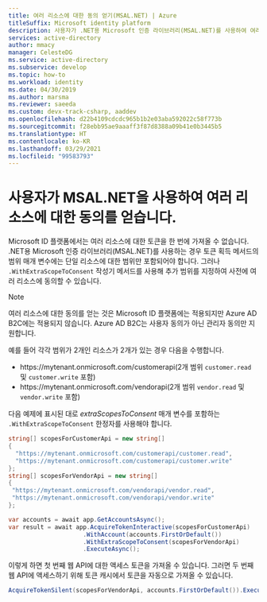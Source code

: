 ```yaml
---
title: 여러 리소스에 대한 동의 얻기(MSAL.NET) | Azure
titleSuffix: Microsoft identity platform
description: 사용자가 .NET용 Microsoft 인증 라이브러리(MSAL.NET)를 사용하여 여러 리소스에 대한 사전 동의를 얻는 방법에 대해 알아봅니다.
services: active-directory
author: mmacy
manager: CelesteDG
ms.service: active-directory
ms.subservice: develop
ms.topic: how-to
ms.workload: identity
ms.date: 04/30/2019
ms.author: marsma
ms.reviewer: saeeda
ms.custom: devx-track-csharp, aaddev
ms.openlocfilehash: d22b4109cdcdc965b1b2e03aba592022c58f773b
ms.sourcegitcommit: f28ebb95ae9aaaff3f87d8388a09b41e0b3445b5
ms.translationtype: HT
ms.contentlocale: ko-KR
ms.lasthandoff: 03/29/2021
ms.locfileid: "99583793"
---
```

# <a name="user-gets-consent-for-several-resources-using-msalnet"></a>사용자가 MSAL.NET을 사용하여 여러 리소스에 대한 동의를 얻습니다.
Microsoft ID 플랫폼에서는 여러 리소스에 대한 토큰을 한 번에 가져올 수 없습니다. .NET용 Microsoft 인증 라이브러리(MSAL.NET)를 사용하는 경우 토큰 획득 메서드의 범위 매개 변수에는 단일 리소스에 대한 범위만 포함되어야 합니다. 그러나 `.WithExtraScopeToConsent` 작성기 메서드를 사용해 추가 범위를 지정하여 사전에 여러 리소스에 동의할 수 있습니다.

> [!NOTE]
> 여러 리소스에 대한 동의를 얻는 것은 Microsoft ID 플랫폼에는 적용되지만 Azure AD B2C에는 적용되지 않습니다. Azure AD B2C는 사용자 동의가 아닌 관리자 동의만 지원합니다.

예를 들어 각각 범위가 2개인 리소스가 2개가 있는 경우 다음을 수행합니다.

- https:\//mytenant.onmicrosoft.com/customerapi(2개 범위 `customer.read` 및 `customer.write` 포함)
- https:\//mytenant.onmicrosoft.com/vendorapi(2개 범위 `vendor.read` 및 `vendor.write` 포함)

다음 예제에 표시된 대로 *extraScopesToConsent* 매개 변수를 포함하는 `.WithExtraScopeToConsent` 한정자를 사용해야 합니다.

```csharp
string[] scopesForCustomerApi = new string[]
{
  "https://mytenant.onmicrosoft.com/customerapi/customer.read",
  "https://mytenant.onmicrosoft.com/customerapi/customer.write"
};
string[] scopesForVendorApi = new string[]
{
 "https://mytenant.onmicrosoft.com/vendorapi/vendor.read",
 "https://mytenant.onmicrosoft.com/vendorapi/vendor.write"
};

var accounts = await app.GetAccountsAsync();
var result = await app.AcquireTokenInteractive(scopesForCustomerApi)
                     .WithAccount(accounts.FirstOrDefault())
                     .WithExtraScopeToConsent(scopesForVendorApi)
                     .ExecuteAsync();
```

이렇게 하면 첫 번째 웹 API에 대한 액세스 토큰을 가져올 수 있습니다. 그러면 두 번째 웹 API에 액세스하기 위해 토큰 캐시에서 토큰을 자동으로 가져올 수 있습니다.

```csharp
AcquireTokenSilent(scopesForVendorApi, accounts.FirstOrDefault()).ExecuteAsync();
```
